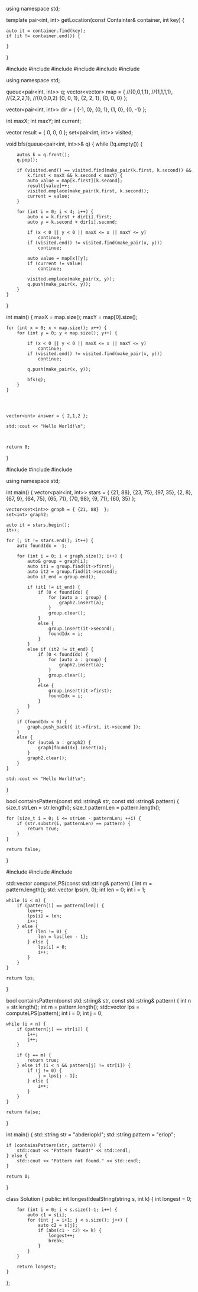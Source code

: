 
using namespace std;

template<typename Containter>
pair<int, int> getLocation(const Containter& container, int key) {

    auto it = container.find(key);
    if (it != container.end()) {

    }


}



#include <iostream>
#include <vector>
#include <queue>
#include <set>
#include <chrono>
#include <thread>

using namespace std;

queue<pair<int, int>> q;
vector<vector<int>> map = {
    //{0,0,1,1},
    //{1,1,1,1},
    //{2,2,2,1},
    //{0,0,0,2}
    {0, 0, 1},
    {2, 2, 1},
    {0, 0, 0}
};

vector<pair<int, int>> dir = {
    {-1, 0},
    {0, 1},
    {1, 0},
    {0, -1}
};

int maxX;
int maxY;
int current;

vector<int> result = { 0, 0, 0 };
set<pair<int, int>> visited;

void bfs(queue<pair<int, int>>& q)
{
    while (!q.empty()) {

        auto& k = q.front();
        q.pop();

        if (visited.end() == visited.find(make_pair(k.first, k.second)) &&
            k.first < maxX && k.second < maxY) {
            auto value = map[k.first][k.second];
            result[value]++;
            visited.emplace(make_pair(k.first, k.second));
            current = value;
        }

        for (int i = 0; i < 4; i++) {
            auto x = k.first + dir[i].first;
            auto y = k.second + dir[i].second;

            if (x < 0 || y < 0 || maxX <= x || maxY <= y)
                continue;
            if (visited.end() != visited.find(make_pair(x, y)))
                continue;

            auto value = map[x][y];
            if (current != value)
                continue;

            visited.emplace(make_pair(x, y));
            q.push(make_pair(x, y));
        }
    }
}



int main()
{
    maxX = map.size();
    maxY = map[0].size();

    for (int x = 0; x < map.size(); x++) {
        for (int y = 0; y < map.size(); y++) {

            if (x < 0 || y < 0 || maxX <= x || maxY <= y)
                continue;
            if (visited.end() != visited.find(make_pair(x, y)))
                continue;

            q.push(make_pair(x, y));

            bfs(q);
        }
    }


    

    vector<int> answer = { 2,1,2 };

    std::cout << "Hello World!\n";



    return 0;
}





#include <iostream>
#include <vector>
#include <set>

using namespace std;

int main()
{
    vector<pair<int, int>> stars = {
        {21, 88},
        {23, 75},
        {97, 35},
        {2, 8},
        {67, 9},
        {64, 75},
        {65, 71},
        {70, 98},
        {9, 71},
        {60, 35}
    };

    vector<set<int>> graph = { {21, 88}  };
    set<int> graph2;

    auto it = stars.begin();
    it++;

    for (; it != stars.end(); it++) {
        auto foundIdx = -1;

        for (int i = 0; i < graph.size(); i++) {
            auto& group = graph[i];
            auto it1 = group.find(it->first);
            auto it2 = group.find(it->second);
            auto it_end = group.end();

            if (it1 != it_end) {
                if (0 < foundIdx) {
                    for (auto a : group) {
                        graph2.insert(a);
                    }
                    group.clear();
                }
                else {
                    group.insert(it->second);
                    foundIdx = i;
                }
            }
            else if (it2 != it_end) {
                if (0 < foundIdx) {
                    for (auto a : group) {
                        graph2.insert(a);
                    }
                    group.clear();
                }
                else {
                    group.insert(it->first);
                    foundIdx = i;
                }
            }
        }

        if (foundIdx < 0) {
            graph.push_back({ it->first, it->second });
        }
        else {
            for (auto& a : graph2) {
                graph[foundIdx].insert(a);
            }
            graph2.clear();
        }
    }

    std::cout << "Hello World!\n";
}


bool containsPattern(const std::string& str, const std::string& pattern) {
    size_t strLen = str.length();
    size_t patternLen = pattern.length();

    for (size_t i = 0; i <= strLen - patternLen; ++i) {
        if (str.substr(i, patternLen) == pattern) {
            return true;
        }
    }

    return false;
}

#include <iostream>
#include <vector>
#include <string>

std::vector<int> computeLPS(const std::string& pattern) {
    int m = pattern.length();
    std::vector<int> lps(m, 0);
    int len = 0;
    int i = 1;

    while (i < m) {
        if (pattern[i] == pattern[len]) {
            len++;
            lps[i] = len;
            i++;
        } else {
            if (len != 0) {
                len = lps[len - 1];
            } else {
                lps[i] = 0;
                i++;
            }
        }
    }

    return lps;
}

bool containsPattern(const std::string& str, const std::string& pattern) {
    int n = str.length();
    int m = pattern.length();
    std::vector<int> lps = computeLPS(pattern);
    int i = 0;
    int j = 0;

    while (i < n) {
        if (pattern[j] == str[i]) {
            i++;
            j++;
        }

        if (j == m) {
            return true;
        } else if (i < n && pattern[j] != str[i]) {
            if (j != 0) {
                j = lps[j - 1];
            } else {
                i++;
            }
        }
    }

    return false;
}

int main() {
    std::string str = "abderiopkl";
    std::string pattern = "eriop";

    if (containsPattern(str, pattern)) {
        std::cout << "Pattern found!" << std::endl;
    } else {
        std::cout << "Pattern not found." << std::endl;
    }

    return 0;
}

class Solution {
public:
    int longestIdealString(string s, int k) {
        int longest = 0;

        for (int i = 0; i < s.size()-1; i++) {
            auto c1 = s[i];
            for (int j = i+1; j < s.size(); j++) {
                auto c2 = s[j];
                if (abs(c1 - c2) <= k) {
                    longest++;
                    break;
                }
            }
        }

        return longest;
    }
};
